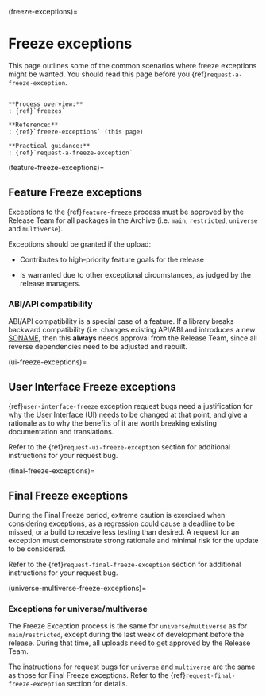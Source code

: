 (freeze-exceptions)=
# Freeze exceptions

This page outlines some of the common scenarios where freeze exceptions
might be wanted. You should read this page before you
{ref}`request-a-freeze-exception`.

```{admonition} **Freezes** series

**Process overview:**
: {ref}`freezes`

**Reference:**
: {ref}`freeze-exceptions` (this page)

**Practical guidance:**
: {ref}`request-a-freeze-exception`
```


(feature-freeze-exceptions)=
## Feature Freeze exceptions

Exceptions to the {ref}`feature-freeze` process must be approved by the Release
Team for all packages in the Archive (i.e. `main`, `restricted`, `universe`
and `multiverse`).

Exceptions should be granted if the upload:

* Contributes to high-priority feature goals for the release

* Is warranted due to other exceptional circumstances, as judged by the release managers.


### ABI/API compatibility

ABI/API compatibility is a special case of a feature. If a library breaks
backward compatibility (i.e. changes existing API/ABI and introduces a new
[SONAME](https://www.netfort.gr.jp/~dancer/column/libpkg-guide/libpkg-guide.html#sonameapiabi),
then this **always** needs approval from the Release Team, since all reverse
dependencies need to be adjusted and rebuilt.


(ui-freeze-exceptions)=
## User Interface Freeze exceptions

{ref}`user-interface-freeze` exception request bugs need a justification for
why the User Interface (UI) needs to be changed at that point, and give a
rationale as to why the benefits of it are worth breaking existing documentation
and translations.

Refer to the {ref}`request-ui-freeze-exception` section for additional
instructions for your request bug.


(final-freeze-exceptions)=
## Final Freeze exceptions

During the Final Freeze period, extreme caution is exercised when considering
exceptions, as a regression could cause a deadline to be missed, or a build to
receive less testing than desired. A request for an exception must demonstrate
strong rationale and minimal risk for the update to be considered.

Refer to the {ref}`request-final-freeze-exception` section for additional
instructions for your request bug.


(universe-multiverse-freeze-exceptions)=
### Exceptions for universe/multiverse

The Freeze Exception process is the same for `universe`/`multiverse` as for
`main`/`restricted`, except during the last week of development before the
release. During that time, all uploads need to get approved by the Release Team. 

The instructions for request bugs for `universe` and `multiverse` are the same
as those for Final Freeze exceptions. Refer to the
{ref}`request-final-freeze-exception` section for details.


